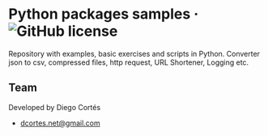 # Python packages samples &middot; ![GitHub license](https://img.shields.io/badge/license-MIT-blue.svg)

Repository with examples, basic exercises and scripts in Python.
Converter json to csv, compressed files, http request, URL Shortener, Logging etc.

## Team

Developed by Diego Cortés

- dcortes.net@gmail.com

